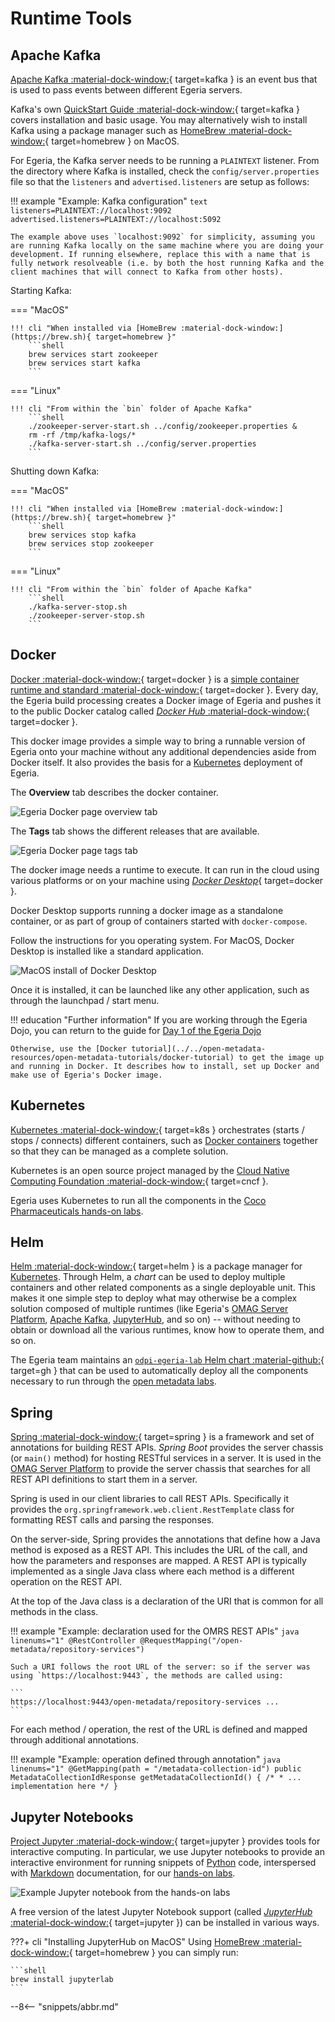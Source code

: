 <!-- SPDX-License-Identifier: CC-BY-4.0 -->
<!-- Copyright Contributors to the Egeria project 2020. -->

# Runtime Tools

## Apache Kafka

[Apache Kafka :material-dock-window:](https://kafka.apache.org){ target=kafka } is an event bus that is used to pass events between different Egeria servers.

Kafka's own [QuickStart Guide :material-dock-window:](https://kafka.apache.org/quickstart){ target=kafka } covers installation and basic usage. You may alternatively wish to install Kafka using a package manager such as [HomeBrew :material-dock-window:](https://brew.sh){ target=homebrew } on MacOS.

For Egeria, the Kafka server needs to be running a `PLAINTEXT` listener. From the directory where Kafka is installed, check the `config/server.properties` file so that the `listeners` and `advertised.listeners` are setup as follows:

!!! example "Example: Kafka configuration"
    ```text
    listeners=PLAINTEXT://localhost:9092
    advertised.listeners=PLAINTEXT://localhost:5092
    ```

    The example above uses `localhost:9092` for simplicity, assuming you are running Kafka locally on the same machine where you are doing your development. If running elsewhere, replace this with a name that is fully network resolveable (i.e. by both the host running Kafka and the client machines that will connect to Kafka from other hosts).

Starting Kafka:

=== "MacOS"

    !!! cli "When installed via [HomeBrew :material-dock-window:](https://brew.sh){ target=homebrew }"
        ```shell
        brew services start zookeeper
        brew services start kafka
        ```

=== "Linux"

    !!! cli "From within the `bin` folder of Apache Kafka"
        ```shell
        ./zookeeper-server-start.sh ../config/zookeeper.properties &
        rm -rf /tmp/kafka-logs/*
        ./kafka-server-start.sh ../config/server.properties
        ```

Shutting down Kafka:

=== "MacOS"

    !!! cli "When installed via [HomeBrew :material-dock-window:](https://brew.sh){ target=homebrew }"
        ```shell
        brew services stop kafka
        brew services stop zookeeper
        ```

=== "Linux"

    !!! cli "From within the `bin` folder of Apache Kafka"
        ```shell
        ./kafka-server-stop.sh
        ./zookeeper-server-stop.sh
        ```

## Docker

[Docker :material-dock-window:](https://www.docker.com){ target=docker } is a [simple container runtime and standard :material-dock-window:](https://www.docker.com/why-docker){ target=docker }. Every day, the Egeria build processing creates a Docker image of Egeria and pushes it to the public Docker catalog called [*Docker Hub* :material-dock-window:](https://hub.docker.com/r/odpi/egeria){ target=docker }.

This docker image provides a simple way to bring a runnable version of Egeria onto your machine without any additional dependencies aside from Docker itself. It also provides the basis for a [Kubernetes](#kubernetes) deployment of Egeria.

The **Overview** tab describes the docker container.

![Egeria Docker page overview tab](../../education/tutorials/docker-tutorial/egeria-docker-page-overview.png)

The **Tags** tab shows the different releases that are available.

![Egeria Docker page tags tab](../../education/tutorials/docker-tutorial/egeria-docker-page-tags.png)

The docker image needs a runtime to execute. It can run in the cloud using various platforms or on your machine using [*Docker Desktop*](https://www.docker.com/products/docker-desktop){ target=docker }.

Docker Desktop supports running a docker image as a standalone container, or as part of group of containers started with `docker-compose`.

Follow the instructions for you operating system. For MacOS, Docker Desktop is installed like a standard application.

![MacOS install of Docker Desktop](../../education/tutorials/docker-tutorial/docker-desktop-install.png)

Once it is installed, it can be launched like any other application, such as through the launchpad / start menu.

!!! education "Further information"
    If you are working through the Egeria Dojo, you can return to the guide for [Day 1 of the Egeria Dojo](/egeria-docs/getting-started/dojo/1/egeria-dojo-day-1-3-1-1-platform-set-up-prerequisites)

    Otherwise, use the [Docker tutorial](../../open-metadata-resources/open-metadata-tutorials/docker-tutorial) to get the image up and running in Docker. It describes how to install, set up Docker and make use of Egeria's Docker image.

## Kubernetes

[Kubernetes :material-dock-window:](https://kubernetes.io/){ target=k8s } orchestrates (starts / stops / connects) different containers, such as [Docker containers](#docker) together so that they can be managed as a complete solution.

Kubernetes is an open source project managed by the [Cloud Native Computing Foundation :material-dock-window:](https://www.cncf.io/){ target=cncf }.

Egeria uses Kubernetes to run all the components in the [Coco Pharmaceuticals hands-on labs](/egeria-docs/education/open-metadata-labs).

## Helm

[Helm :material-dock-window:](https://helm.sh){ target=helm } is a package manager for [Kubernetes](#kubernetes). Through Helm, a *chart* can be used to deploy multiple containers and other related components as a single deployable unit. This makes it one simple step to deploy what may otherwise be a complex solution composed of multiple runtimes (like Egeria's [OMAG Server Platform](/egeria-docs/concepts/omag-server-platform), [Apache Kafka](#apache-kafka), [JupyterHub](#jupyter-notebooks), and so on) -- without needing to obtain or download all the various runtimes, know how to operate them, and so on.

The Egeria team maintains an [`odpi-egeria-lab` Helm chart :material-github:](https://github.com/odpi/egeria-charts){ target=gh } that can be used to automatically deploy all the components necessary to run through the [open metadata labs](/egeria-docs/education/open-metadata-labs).

## Spring

[Spring :material-dock-window:](https://spring.io/){ target=spring } is a framework and set of annotations for building REST APIs. *Spring Boot* provides the server chassis (or `main()` method) for hosting RESTful services in a server. It is used in the [OMAG Server Platform](/egeria-docs/concepts/omag-server-platform) to provide the server chassis that searches for all REST API definitions to start them in a server.

Spring is used in our client libraries to call REST APIs. Specifically it provides the `org.springframework.web.client.RestTemplate` class for formatting REST calls and parsing the responses.

On the server-side, Spring provides the annotations that define how a Java method is exposed as a REST API. This includes the URL of the call, and how the parameters and responses are mapped. A REST API is typically implemented as a single Java class where each method is a different operation on the REST API.

At the top of the Java class is a declaration of the URI that is common for all methods in the class.

!!! example "Example: declaration used for the OMRS REST APIs"
    ```java linenums="1"
    @RestController
    @RequestMapping("/open-metadata/repository-services")
    ```

    Such a URI follows the root URL of the server: so if the server was using `https://localhost:9443`, the methods are called using:

    ```
    https://localhost:9443/open-metadata/repository-services ...
    ```

For each method / operation, the rest of the URL is defined and mapped through additional annotations.

!!! example "Example: operation defined through annotation"
    ```java linenums="1"
    @GetMapping(path = "/metadata-collection-id")
    public MetadataCollectionIdResponse getMetadataCollectionId()
    {
       /*
        * ... implementation here
        */
    }
    ```

## Jupyter Notebooks

[Project Jupyter :material-dock-window:](https://jupyter.org){ target=jupyter } provides tools for interactive computing. In particular, we use Jupyter notebooks to provide an interactive environment for running snippets of [Python](/egeria-docs/guides/developer/languages/#python) code, interspersed with [Markdown](/egeria-docs/guides/developer/languages/#markdown) documentation, for our [hands-on labs](/egeria-docs/education/open-metadata-labs).

![Example Jupyter notebook from the hands-on labs](../../education/tutorials/jupyter-tutorial/jupyter-notebook-browser-window.png)

A free version of the latest Jupyter Notebook support (called [*JupyterHub* :material-dock-window:](https://jupyter.org/hub){ target=jupyter }) can be installed in various ways.

???+ cli "Installing JupyterHub on MacOS"
    Using [HomeBrew :material-dock-window:](https://brew.sh){ target=homebrew } you can simply run:

    ```shell
    brew install jupyterlab
    ```

--8<-- "snippets/abbr.md"
